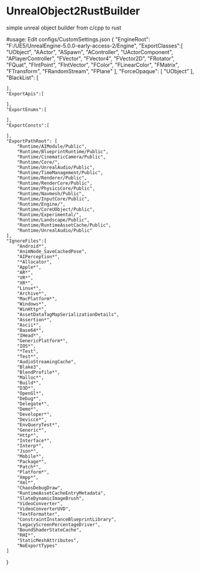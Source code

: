# UnrealObject2RustBuilder
simple unreal object builder from c/cpp to rust

#usage:
    Edit configs/CustomSettings.json
    {
    "EngineRoot": "F:/UE5/UnrealEngine-5.0.0-early-access-2/Engine",
    "ExportClasses":[
        "UObject",
        "AActor",
        "ASpawn",
        "AController",
        "UActorComponent",
        "APlayerController",
        "FVector",
        "FVector4",
        "FVector2D",
        "FRotator",
        "FQuat",
        "FIntPoint",
        "FIntVector",
        "FColor",
        "FLinearColor",
        "FMatrix",
        "FTransform",
        "FRandomStream",
        "FPlane" 
    ],
    "ForceOpaque": [
        "UObject"
    ],
    "BlackList": [

    ],
    "ExportApis":[
        
    ],
    "ExportEnums":[

    ],
    "ExportConsts":[

    ],
    "ExportPathRoot": [
        "Runtime/AIModule/Public",
        "Runtime/BlueprintRuntime/Public",
        "Runtime/CinematicCamera/Public",
        "Runtime/Core/",
        "Runtime/UnrealAudio/Public",
        "Runtime/TimeManagement/Public",
        "Runtime/Renderer/Public",
        "Runtime/RenderCore/Public",
        "Runtime/PhysicsCore/Public",
        "Runtime/Navmesh/Public",
        "Runtime/InputCore/Public",
        "Runtime/Engine/",
        "Runtime/CoreUObject/Public",
        "Runtime/Experimental/",
        "Runtime/Landscape/Public",
        "Runtime/RuntimeAssetCache/Public",
        "Runtime/UnrealAudio/Public"
    ],
    "IgnoreFiles":[
        "Android*",
        "AnimNode_SaveCachedPose",
        "AIPerception*",
        "*Allocator",
        "Apple*",
        "AR*",
        "VR*",
        "XR*",
        "Linux*",
        "Archive*",
        "MacPlatform*",
        "Windows*",
        "WinHttp*",
        "AssetDataTagMapSerializationDetails",
        "Assertion*",
        "Ascii*",
        "Base64*",
        "IHead*",
        "GenericPlatform*",
        "IOS*",
        "*Test",
        "Test*",
        "AudioStreamingCache",
        "Blake3",
        "BlendProfile*",
        "Malloc*",
        "Build*",
        "D3D*",
        "OpenGl*",
        "Debug*",
        "Delegate*",
        "Demo*",
        "Developer*",
        "Devicce*",
        "EnvQueryTest*",
        "Generic*",
        "Http*",
        "Interface*",
        "Interp*",
        "Json*",
        "Mobile*",
        "Package*",
        "Patch*",
        "Platform*",
        "Xmpp*",
        "Xml*",
        "ChaosDebugDraw",
        "RuntimeAssetCacheEntryMetadata",
        "SlateDynamicImageBrush",
        "VideoConverter",
        "VideoConverterUVD",
        "TextFormatter",
        "ConstraintInstanceBlueprintLibrary",
        "LegacyScreenPercentageDriver",
        "BoundShaderStateCache",
        "RHI*",
        "StaticMeshAttributes",
        "NoExportTypes"
    ]
}

